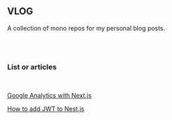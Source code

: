 ## VLOG
A collection of mono repos for my personal blog posts.

<br />
<br />

### List or articles
<br />

[Google Analytics with Next.js](https://janakhpon.gitlab.io/posts/nextjs-google-analytics)

[How to add JWT to Nest.js](https://janakhpon.gitlab.io/posts/nest-jwt)
